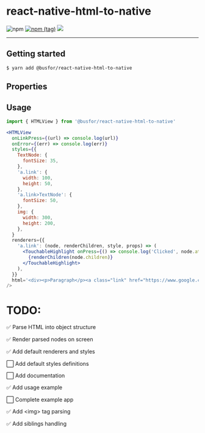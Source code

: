 # react-native-html-to-native

![npm](https://img.shields.io/npm/dw/@busfor/react-native-html-to-native?style=for-the-badge)
[![npm (tag)](https://img.shields.io/npm/v/@busfor/react-native-html-to-native/latest?style=for-the-badge)](https://www.npmjs.com/package/@busfor/react-native-html-to-native)
![](https://img.shields.io/npm/types/typescript?style=for-the-badge)

---

## Getting started

`$ yarn add @busfor/react-native-html-to-native`

## Properties

## Usage

```javascript
import { HTMLView } from '@busfor/react-native-html-to-native'
```

```jsx
<HTMLView
  onLinkPress={(url) => console.log(url)}
  onError={(err) => console.log(err)}
  styles={{
    TextNode: {
      fontSize: 35,
    },
    'a.link': {
      width: 100,
      height: 50,
    },
    'a.link>TextNode': {
      fontSize: 50,
    },
    img: {
      width: 300,
      height: 200,
    },
  }
  renderers={{
    'a.link': (node, renderChildren, style, props) => (
      <TouchableHighlight onPress={() => console.log('Clicked', node.attributes.href)} style={style}>
        {renderChildren(node.children)}
      </TouchableHighlight>
    ),
  }}
  html='<div><p>Paragraph</p><a class="link" href="https://www.google.com/">Link</a><img src="https://miro.medium.com/max/1200/1*mk1-6aYaf_Bes1E3Imhc0A.jpeg"/>'
/>
```

# TODO:

✅ Parse HTML into object structure

✅ Render parsed nodes on screen

✅ Add default renderers and styles

⬜️ Add default styles definitions

⬜️ Add documentation

✅ Add usage example

⬜️ Complete example app

✅ Add \<img> tag parsing

✅ Add siblings handling
